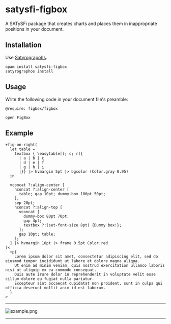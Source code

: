 # satysfi-figbox

A SATySFi package that creates charts and places them in inappropriate positions in your document.

## Installation

Use [Satyrograpohs](https://github.com/na4zagin3/satyrographos).

```
opam install satysfi-figbox
satyrographos install
```

## Usage

Write the following code in your document file's preamble:

```
@require: figbox/figbox

open FigBox
```

## Example

```satysfi
+fig-on-right(
  let table =
    textbox { \easytable[l; c; r]{
      | a | b | c
      | d | e | f
      | g | h | i
      |}} |> hvmargin 5pt |> bgcolor (Color.gray 0.95)
  in

  vconcat ?:align-center [
    hconcat ?:align-center [
      table; gap 10pt; dummy-box 100pt 50pt;
    ];
    sep 20pt;
    hconcat ?:align-top [
      vconcat [
        dummy-box 80pt 70pt;
        gap 4pt;
        textbox ?:(set-font-size 8pt) {Dummy box!};
      ];
      gap 10pt; table;
    ];
  ] |> hvmargin 10pt |> frame 0.5pt Color.red
)<
  +p{
    Lorem ipsum dolor sit amet, consectetur adipiscing elit, sed do eiusmod tempor incididunt ut labore et dolore magna aliqua.
    Ut enim ad minim veniam, quis nostrud exercitation ullamco laboris nisi ut aliquip ex ea commodo consequat.
    Duis aute irure dolor in reprehenderit in voluptate velit esse cillum dolore eu fugiat nulla pariatur.
    Excepteur sint occaecat cupidatat non proident, sunt in culpa qui officia deserunt mollit anim id est laborum.
  }
>
```

---

![example.png](https://user-images.githubusercontent.com/48883418/109374490-ee4a4780-78f8-11eb-951a-d6642a444e5c.png)

---
